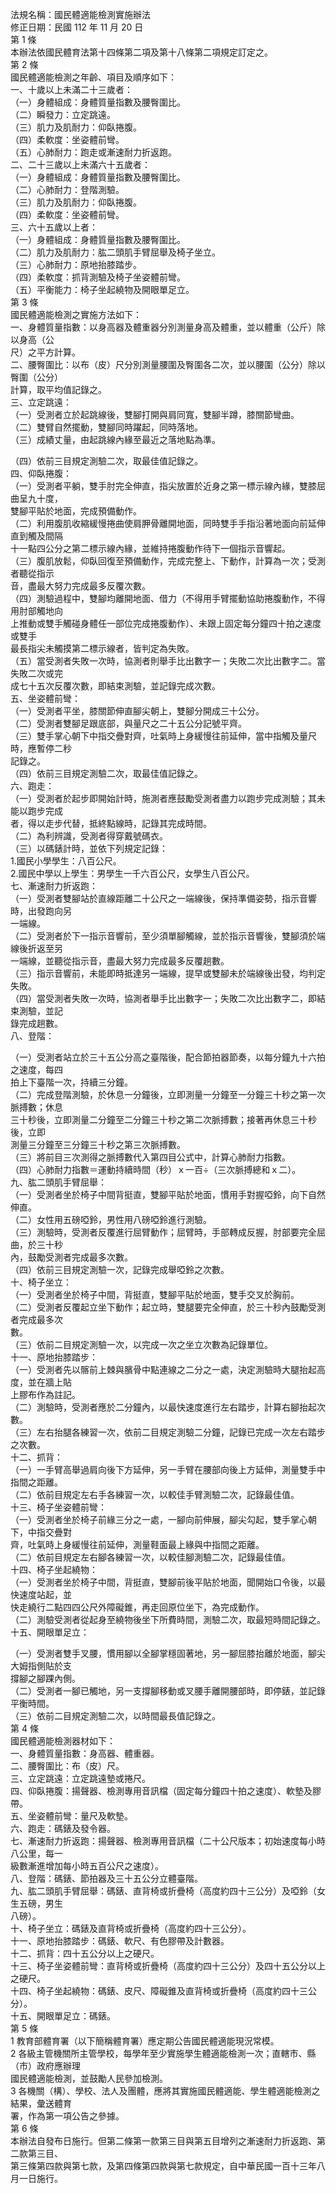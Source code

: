 法規名稱：國民體適能檢測實施辦法  
修正日期：民國 112 年 11 月 20 日  
第 1 條  
本辦法依國民體育法第十四條第二項及第十八條第二項規定訂定之。  
第 2 條  
國民體適能檢測之年齡、項目及順序如下：  
一、十歲以上未滿二十三歲者：  
（一）身體組成：身體質量指數及腰臀圍比。  
（二）瞬發力：立定跳遠。  
（三）肌力及肌耐力：仰臥捲腹。  
（四）柔軟度：坐姿體前彎。  
（五）心肺耐力：跑走或漸速耐力折返跑。  
二、二十三歲以上未滿六十五歲者：  
（一）身體組成：身體質量指數及腰臀圍比。  
（二）心肺耐力：登階測驗。  
（三）肌力及肌耐力：仰臥捲腹。  
（四）柔軟度：坐姿體前彎。  
三、六十五歲以上者：  
（一）身體組成：身體質量指數及腰臀圍比。  
（二）肌力及肌耐力：肱二頭肌手臂屈舉及椅子坐立。  
（三）心肺耐力：原地抬膝踏步。  
（四）柔軟度：抓背測驗及椅子坐姿體前彎。  
（五）平衡能力：椅子坐起繞物及開眼單足立。  
第 3 條  
國民體適能檢測之實施方法如下：  
一、身體質量指數：以身高器及體重器分別測量身高及體重，並以體重（公斤）除以身高（公  
尺）之平方計算。  
二、腰臀圍比：以布（皮）尺分別測量腰圍及臀圍各二次，並以腰圍（公分）除以臀圍（公分）  
計算，取平均值記錄之。  
三、立定跳遠：  
（一）受測者立於起跳線後，雙腳打開與肩同寬，雙腳半蹲，膝關節彎曲。  
（二）雙臂自然擺動，雙腳同時躍起，同時落地。  
（三）成績丈量，由起跳線內緣至最近之落地點為準。  


（四）依前三目規定測驗二次，取最佳值記錄之。  
四、仰臥捲腹：  
（一）受測者平躺，雙手肘完全伸直，指尖放置於近身之第一標示線內緣，雙膝屈曲呈九十度，  
雙腳平貼於地面，完成預備動作。  
（二）利用腹肌收縮緩慢捲曲使肩胛骨離開地面，同時雙手手指沿著地面向前延伸直到觸及間隔  
十一點四公分之第二標示線內緣，並維持捲腹動作待下一個指示音響起。  
（三）腹肌放鬆，仰臥回復至預備動作，完成完整上、下動作，計算為一次；受測者聽從指示  
音，盡最大努力完成最多反覆次數。  
（四）測驗過程中，雙腳均離開地面、借力（不得用手臂擺動協助捲腹動作，不得用肘部觸地向  
上推動或雙手觸碰身體任一部位完成捲腹動作）、未跟上固定每分鐘四十拍之速度或雙手  
最長指尖未觸摸第二標示線者，皆判定為失敗。  
（五）當受測者失敗一次時，協測者則舉手比出數字一；失敗二次比出數字二。當失敗二次或完  
成七十五次反覆次數，即結束測驗，並記錄完成次數。  
五、坐姿體前彎：  
（一）受測者平坐，膝關節伸直腳尖朝上，雙腳分開成三十公分。  
（二）受測者雙腳足跟底部，與量尺之二十五公分記號平齊。  
（三）雙手掌心朝下中指交疊對齊，吐氣時上身緩慢往前延伸，當中指觸及量尺時，應暫停二秒  
記錄之。  
（四）依前三目規定測驗二次，取最佳值記錄之。  
六、跑走：  
（一）受測者於起步即開始計時，施測者應鼓勵受測者盡力以跑步完成測驗；其未能以跑步完成  
者，得以走步代替，抵終點線時，記錄其完成時間。  
（二）為利辨識，受測者得穿戴號碼衣。  
（三）以碼錶計時，並依下列規定記錄：  
1.國民小學學生：八百公尺。  
2.國民中學以上學生：男學生一千六百公尺，女學生八百公尺。  
七、漸速耐力折返跑：  
（一）受測者雙腳站於直線距離二十公尺之一端線後，保持準備姿勢，指示音響時，出發跑向另  
一端線。  
（二）受測者於下一指示音響前，至少須單腳觸線，並於指示音響後，雙腳須於端線後折返至另  
一端線，並聽從指示音，盡最大努力完成最多反覆趟數。  
（三）指示音響前，未能即時抵達另一端線，提早或雙腳未於端線後出發，均判定失敗。  
（四）當受測者失敗一次時，協測者舉手比出數字一；失敗二次比出數字二，即結束測驗，並記  
錄完成趟數。  
八、登階：  


（一）受測者站立於三十五公分高之臺階後，配合節拍器節奏，以每分鐘九十六拍之速度，每四  
拍上下臺階一次，持續三分鐘。  
（二）完成登階測驗，於休息一分鐘後，立即測量一分鐘至一分鐘三十秒之第一次脈搏數；休息  
三十秒後，立即測量二分鐘至二分鐘三十秒之第二次脈搏數；接著再休息三十秒後，立即  
測量三分鐘至三分鐘三十秒之第三次脈搏數。  
（三）將前目三次測得之脈搏數代入第四目公式中，計算心肺耐力指數。  
（四）心肺耐力指數＝運動持續時間（秒）ｘ一百÷（三次脈搏總和ｘ二）。  
九、肱二頭肌手臂屈舉：  
（一）受測者坐於椅子中間背挺直，雙腳平貼於地面，慣用手對握啞鈴，向下自然伸直。  
（二）女性用五磅啞鈴，男性用八磅啞鈴進行測驗。  
（三）測驗時，受測者反覆進行屈臂動作；屈臂時，手部轉成反握，肘部要完全屈曲，於三十秒  
內，鼓勵受測者完成最多次數。  
（四）依前三目規定測驗一次，記錄完成舉啞鈴之次數。  
十、椅子坐立：  
（一）受測者坐於椅子中間，背挺直，雙腳平貼於地面，雙手交叉於胸前。  
（二）受測者反覆起立坐下動作；起立時，雙腿要完全伸直，於三十秒內鼓勵受測者完成最多次  
數。  
（三）依前二目規定測驗一次，以完成一次之坐立次數為記錄單位。  
十一、原地抬膝踏步：  
（一）受測者先以髂前上棘與臏骨中點連線之二分之一處，決定測驗時大腿抬起高度，並在牆上貼  
上膠布作為註記。  
（二）測驗時，受測者應於二分鐘內，以最快速度進行左右踏步，計算右腳抬起次數。  
（三）左右抬腿各練習一次，依前二目規定測驗二分鐘，記錄已完成一次左右踏步之次數。  
十二、抓背：  
（一）一手臂高舉過肩向後下方延伸，另一手臂在腰部向後上方延伸，測量雙手中指間之距離。  
（二）依前目規定左右手各練習一次，以較佳手臂測驗二次，記錄最佳值。  
十三、椅子坐姿體前彎：  
（一）受測者坐於椅子前緣三分之一處，一腳向前伸展，腳尖勾起，雙手掌心朝下，中指交疊對  
齊，吐氣時上身緩慢往前延伸，測量鞋面最上緣與中指間之距離。  
（二）依前目規定左右腳各練習一次，以較佳腳測驗二次，記錄最佳值。  
十四、椅子坐起繞物：  
（一）受測者坐於椅子中間，背挺直，雙腳前後平貼於地面，聞開始口令後，以最快速度站起，並  
快走繞行二點四四公尺外障礙錐，再走回原位坐下，為完成動作。  
（二）測驗受測者從起身至繞物後坐下所費時間，測驗二次，取最短時間記錄之。  
十五、開眼單足立：  


（一）受測者雙手叉腰，慣用腳以全腳掌穩固著地，另一腳屈膝抬離於地面，腳尖大姆指側貼於支  
撐腳之腳踝內側。  
（二）受測者一腳已觸地，另一支撐腳移動或叉腰手離開腰部時，即停錶，並記錄平衡時間。  
（三）依前二目規定測驗二次，以時間最長值記錄之。  
第 4 條  
國民體適能檢測器材如下：  
一、身體質量指數：身高器、體重器。  
二、腰臀圍比：布（皮）尺。  
三、立定跳遠：立定跳遠墊或捲尺。  
四、仰臥捲腹：揚聲器、檢測專用音訊檔（固定每分鐘四十拍之速度）、軟墊及膠帶。  
五、坐姿體前彎：量尺及軟墊。  
六、跑走：碼錶及發令器。  
七、漸速耐力折返跑：揚聲器、檢測專用音訊檔（二十公尺版本；初始速度每小時八公里，每一  
級數漸進增加每小時五百公尺之速度）。  
八、登階：碼錶、節拍器及三十五公分立體臺階。  
九、肱二頭肌手臂屈舉：碼錶、直背椅或折疊椅（高度約四十三公分）及啞鈴（女生五磅，男生  
八磅）。  
十、椅子坐立：碼錶及直背椅或折疊椅（高度約四十三公分）。  
十一、原地抬膝踏步：碼錶、軟尺、有色膠帶及計數器。  
十二、抓背：四十五公分以上之硬尺。  
十三、椅子坐姿體前彎：直背椅或折疊椅（高度約四十三公分）及四十五公分以上之硬尺。  
十四、椅子坐起繞物：碼錶、皮尺、障礙錐及直背椅或折疊椅（高度約四十三公分）。  
十五、開眼單足立：碼錶。  
第 5 條  
1 教育部體育署（以下簡稱體育署）應定期公告國民體適能現況常模。  
2 各級主管機關所主管學校，每學年至少實施學生體適能檢測一次；直轄市、縣（市）政府應辦理  
國民體適能檢測，並鼓勵人民參加檢測。  
3 各機關（構）、學校、法人及團體，應將其實施國民體適能、學生體適能檢測之結果，彙送體育  
署，作為第一項公告之參據。  
第 6 條  
本辦法自發布日施行。但第二條第一款第三目與第五目增列之漸速耐力折返跑、第二款第三目、  
第三條第四款與第七款，及第四條第四款與第七款規定，自中華民國一百十三年八月一日施行。  


